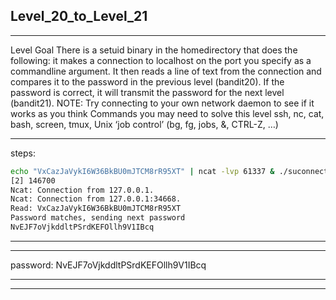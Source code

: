 ## Level_20_to_Level_21

--------------------------------------



Level Goal
There is a setuid binary in the homedirectory that does the
following: it makes a connection to localhost on the port you
specify as a commandline argument. It then reads a line of text from
the connection and compares it to the password in the previous level
(bandit20). If the password is correct, it will transmit the
password for the next level (bandit21).
NOTE: Try connecting to your own network daemon to see if it
works as you think
Commands you may need to solve this level
ssh, nc, cat, bash, screen, tmux, Unix ‘job control’ (bg, fg, jobs, &, CTRL-Z, …)


-------
steps: 

```Bash
echo "VxCazJaVykI6W36BkBU0mJTCM8rR95XT" | ncat -lvp 61337 & ./suconnect 61337
[2] 146700
Ncat: Connection from 127.0.0.1.
Ncat: Connection from 127.0.0.1:34668.
Read: VxCazJaVykI6W36BkBU0mJTCM8rR95XT
Password matches, sending next password
NvEJF7oVjkddltPSrdKEFOllh9V1IBcq

```

-------


----------

password: NvEJF7oVjkddltPSrdKEFOllh9V1IBcq

----------

--------------------------------------

